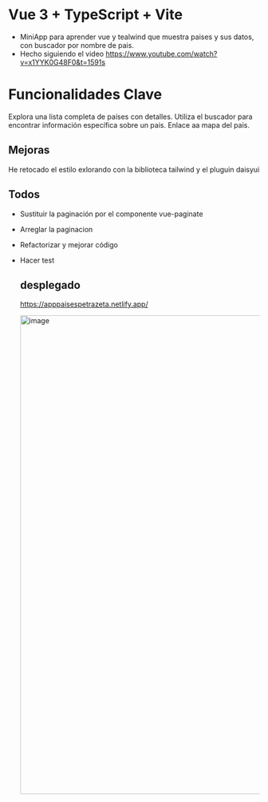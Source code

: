 # Vue 3 + TypeScript + Vite

- MiniApp para aprender vue y tealwind que muestra paises y sus datos, con buscador por nombre de pais.
- Hecho siguiendo el video  https://www.youtube.com/watch?v=x1YYK0G48F0&t=1591s


# Funcionalidades Clave
Explora una lista completa de países con detalles.
Utiliza el buscador para encontrar información específica sobre un pais.
Enlace aa mapa del pais.

## Mejoras
He retocado el estilo exlorando con la biblioteca tailwind y el pluguin daisyui

## Todos
- Sustituir la paginación por el componente vue-paginate
- Arreglar la paginacion
- Refactorizar y mejorar código
- Hacer test

  ## desplegado
  https://apppaisespetrazeta.netlify.app/

   <img width="960" alt="image" src="https://github.com/PetraZeta/AppPaises/assets/99441285/fef01f9e-d5ca-449c-8193-4bd6875600fb">



